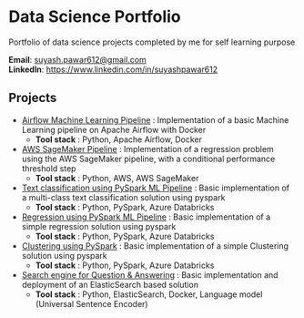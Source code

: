 # Data Science Portfolio
Portfolio of data science projects completed by me for self learning purpose

<b>Email</b>: suyash.pawar612@gmail.com <br />
<b>LinkedIn</b>: https://www.linkedin.com/in/suyashpawar612

## Projects
  - [Airflow Machine Learning Pipeline](https://github.com/suyash612/data-science-portfolio/tree/main/Airflow-Machine-Learning-Pipeline) : Implementation of a basic Machine Learning pipeline on Apache Airflow with Docker
    - <b>Tool stack</b> : Python, Apache Airflow, Docker
  - [AWS SageMaker Pipeline](https://github.com/suyash612/data-science-portfolio/tree/main/AWS-Sagemaker-Pipeline) : Implementation of a regression problem using the AWS SageMaker pipeline, with a conditional performance threshold step
    - <b>Tool stack</b> : Python, AWS, AWS SageMaker
  - [Text classification using PySpark ML Pipeline](https://github.com/suyash612/data-science-portfolio/tree/main/Pyspark-Text-Classification) : Basic implementation of a multi-class text classification solution using pyspark
    - <b>Tool stack</b> : Python, PySpark, Azure Databricks
  - [Regression using PySpark ML Pipeline](https://github.com/suyash612/data-science-portfolio/tree/main/Pyspark-Regression) : Basic implementation of a simple regression solution using pyspark
    - <b>Tool stack</b> : Python, PySpark, Azure Databricks
  - [Clustering using PySpark](https://github.com/suyash612/data-science-portfolio/tree/main/Pyspark-Clustering) : Basic implementation of a simple Clustering solution using pyspark
    - <b>Tool stack</b> : Python, PySpark, Azure Databricks
- [Search engine for Question & Answering](https://github.com/suyash612/data-science-portfolio/tree/main/Search-engine-for-Q%26A) : Basic implementation and deployment of an ElasticSearch based solution
    - <b>Tool stack</b> : Python, ElasticSearch, Docker, Language model (Universal Sentence Encoder)
